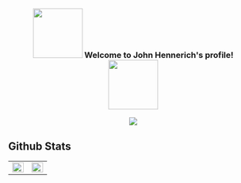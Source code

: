 <h3 align="center">
  <img src="https://media.giphy.com/media/smzfl3E7a4iHK/giphy.gif" width="100">
  Welcome to John Hennerich's profile!
  
  <img src="https://media.giphy.com/media/smzfl3E7a4iHK/giphy.gif" width="100">
</h3>

<p align="center">
  <a href="https://github.com/jhennerich/readme-typing-svg"><img src="https://readme-typing-svg.demolab.com/?lines=Backend%20web%20and%20app%20developer;20%2B%20years%20of%20IT%20experience;Always%20learning%20new%20things&font=Fira%20Code&center=true&width=440&height=45&color=f75c7e&vCenter=true&size=22&pause=1000"></a>
</p>

<!--
**jhennerich/jhennerich** is a ✨ _special_ ✨ repository because its `README.md` (this file) appears on your GitHub profile.

Here are some ideas to get you started:

- 🔭 I’m currently working on ...
- 🌱 I’m currently learning ...
- 👯 I’m looking to collaborate on ...
- 🤔 I’m looking for help with ...
- 💬 Ask me about ...
- 📫 How to reach me: ...
- 😄 Pronouns: ...
- ⚡ Fun fact: ...
-->

## Github Stats  
<table><tr><td valign="top" width="50%">

<img src="https://github-readme-stats.vercel.app/api?username=jhennerich&show_icons=true&count_private=true&hide_border=true" align="left" style="width: 100%" />

</td><td valign="top" width="50%">

<img src="https://github-readme-stats.vercel.app/api/top-langs/?username=MarchandMD&hide_border=true&layout=compact" align="left" style="width: 100%" />

</td></tr></table>  
